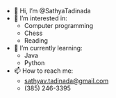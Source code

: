 - 👋 Hi, I’m @SathyaTadinada
- 👀 I’m interested in:
  - Computer programming
  - Chess
  - Reading
- 🌱 I’m currently learning:
  - Java
  - Python
- 📫 How to reach me:
  - sathyav.tadinada@gmail.com
  - (385) 246-3395

<!---
SathyaTadinada/SathyaTadinada is a ✨ special ✨ repository because its `README.md` (this file) appears on your GitHub profile.
You can click the Preview link to take a look at your changes.
--->
